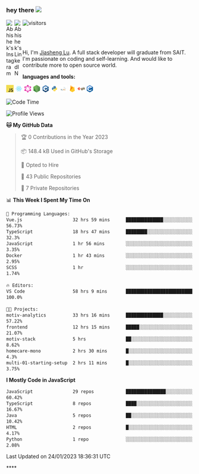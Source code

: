 ### hey there <img src="https://media.giphy.com/media/hvRJCLFzcasrR4ia7z/giphy.gif" width="25px">
<a href="https://www.instagram.com/jiashengluljs/">
  <img align="left" alt="Abhishek's Instagram" width="22px" src="https://raw.githubusercontent.com/hussainweb/hussainweb/main/icons/instagram.png" />
</a>
<a href="https://www.linkedin.com/in/jiashenglujob/">
  <img align="left" alt="Abhishek's LinkedIN" width="22px" src="https://raw.githubusercontent.com/peterthehan/peterthehan/master/assets/linkedin.svg" />
</a>

![visitors](https://visitor-badge.glitch.me/badge?page_id=jonsnowljs.visitor-badge&left_color=green&right_color=red)

<br />
<br />

Hi, I'm [Jiasheng Lu](https://jonsnowljs.github.io/portfolio/). A full stack developer will graduate from SAIT. I'm passionate on coding and self-learning. And would like to contribute more to open source world.

**languages and tools:**  

<code><img height="20" src="https://raw.githubusercontent.com/github/explore/80688e429a7d4ef2fca1e82350fe8e3517d3494d/topics/javascript/javascript.png"></code>
<code><img height="20" src="https://raw.githubusercontent.com/github/explore/80688e429a7d4ef2fca1e82350fe8e3517d3494d/topics/react/react.png"></code>
<code><img height="20" src="https://raw.githubusercontent.com/github/explore/5c058a388828bb5fde0bcafd4bc867b5bb3f26f3/topics/graphql/graphql.png"></code>
<code><img height="20" src="https://raw.githubusercontent.com/github/explore/80688e429a7d4ef2fca1e82350fe8e3517d3494d/topics/nodejs/nodejs.png"></code>
<code><img height="20" src="https://raw.githubusercontent.com/github/explore/80688e429a7d4ef2fca1e82350fe8e3517d3494d/topics/cpp/cpp.png"></code>
<code><img height="20" src="https://raw.githubusercontent.com/github/explore/80688e429a7d4ef2fca1e82350fe8e3517d3494d/topics/python/python.png"></code>
<code><img height="20" src="https://raw.githubusercontent.com/github/explore/80688e429a7d4ef2fca1e82350fe8e3517d3494d/topics/mysql/mysql.png"></code>
<code><img height="20" src="https://raw.githubusercontent.com/github/explore/80688e429a7d4ef2fca1e82350fe8e3517d3494d/topics/firebase/firebase.png"></code>
<code><img height="20" src="https://raw.githubusercontent.com/github/explore/80688e429a7d4ef2fca1e82350fe8e3517d3494d/topics/git/git.png"></code>
<code><img height="20" src="https://github.com/jonsnowljs/portfolio/blob/master/src/assets/img/skill/c.svg"></code>


<!--START_SECTION:waka-->
![Code Time](http://img.shields.io/badge/Code%20Time-1%2C431%20hrs%2023%20mins-blue)

![Profile Views](http://img.shields.io/badge/Profile%20Views-0-blue)

**🐱 My GitHub Data** 

> 🏆 0 Contributions in the Year 2023
 > 
> 📦 148.4 kB Used in GitHub's Storage 
 > 
> 💼 Opted to Hire
 > 
> 📜 43 Public Repositories 
 > 
> 🔑 7 Private Repositories  
 > 
📊 **This Week I Spent My Time On** 

```text
💬 Programming Languages: 
Vue.js                   32 hrs 59 mins      ██████████████░░░░░░░░░░░   56.73% 
TypeScript               18 hrs 47 mins      ████████░░░░░░░░░░░░░░░░░   32.3% 
JavaScript               1 hr 56 mins        ░░░░░░░░░░░░░░░░░░░░░░░░░   3.35% 
Docker                   1 hr 43 mins        ░░░░░░░░░░░░░░░░░░░░░░░░░   2.95% 
SCSS                     1 hr                ░░░░░░░░░░░░░░░░░░░░░░░░░   1.74%

🔥 Editors: 
VS Code                  58 hrs 9 mins       █████████████████████████   100.0%

🐱‍💻 Projects: 
motiv-analytics          33 hrs 16 mins      ██████████████░░░░░░░░░░░   57.22% 
frontend                 12 hrs 15 mins      █████░░░░░░░░░░░░░░░░░░░░   21.07% 
motiv-stack              5 hrs               ██░░░░░░░░░░░░░░░░░░░░░░░   8.62% 
homecare-mono            2 hrs 30 mins       █░░░░░░░░░░░░░░░░░░░░░░░░   4.3% 
multi-01-starting-setup  2 hrs 11 mins       █░░░░░░░░░░░░░░░░░░░░░░░░   3.75%

```

**I Mostly Code in JavaScript** 

```text
JavaScript               29 repos            ███████████████░░░░░░░░░░   60.42% 
TypeScript               8 repos             ████░░░░░░░░░░░░░░░░░░░░░   16.67% 
Java                     5 repos             ██░░░░░░░░░░░░░░░░░░░░░░░   10.42% 
HTML                     2 repos             █░░░░░░░░░░░░░░░░░░░░░░░░   4.17% 
Python                   1 repo              ░░░░░░░░░░░░░░░░░░░░░░░░░   2.08%

```



 Last Updated on 24/01/2023 18:36:31 UTC
<!--END_SECTION:waka-->****
